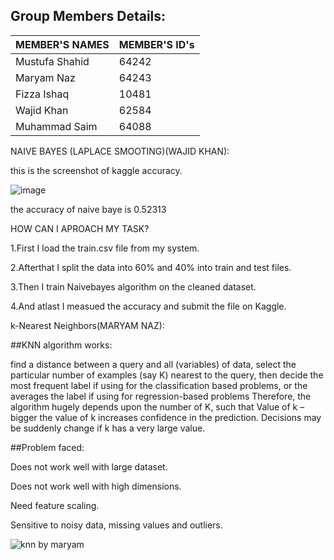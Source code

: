 ## Group Members Details: 

| MEMBER'S NAMES | MEMBER'S ID's |
| --------------- | --------------- |
| Mustufa Shahid | 64242 | 
| Maryam Naz | 64243 |
| Fizza Ishaq | 10481 | 
| Wajid Khan | 62584 | 
| Muhammad Saim | 64088 | 


NAIVE BAYES (LAPLACE SMOOTING)(WAJID KHAN):

this is the screenshot of kaggle accuracy.

![image](https://user-images.githubusercontent.com/64194854/169699843-2d55ca62-049c-4a38-aca7-5d71ef9ac416.png)

the accuracy of naive baye is 0.52313

HOW CAN I APROACH MY TASK?

1.First I  load the train.csv file from my system.

2.Afterthat I split the data into 60% and 40% into train and test files.

3.Then I train Naivebayes algorithm on the cleaned dataset.

4.And atlast I measued the accuracy and submit the file on Kaggle.

 k-Nearest Neighbors(MARYAM NAZ):
 
 ##KNN algorithm works:

find a distance between a query and all (variables) of data, select the particular number of examples (say K) nearest to the query, then decide 
the most frequent label if using for the classification based problems,  or
the averages the label if using for regression-based problems Therefore, the algorithm hugely depends upon the number of K, such that
Value of k – bigger the value of k increases confidence in the prediction. 
Decisions may be suddenly change  if k has a very large value.

##Problem faced:

Does not work well with large dataset.

Does not work well with high dimensions.

Need feature scaling.

Sensitive to noisy data, missing values and outliers.

![knn by maryam](https://user-images.githubusercontent.com/74488616/169798177-62222b82-9645-4c78-aac2-d94c42d006ef.PNG)

